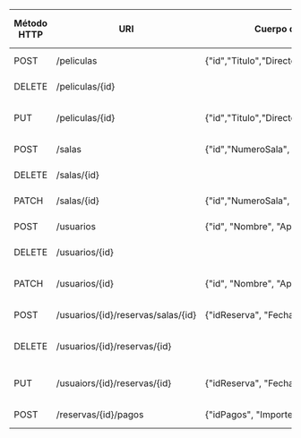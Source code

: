 |Método HTTP|URI                               |Cuerpo de la petición                         |Cuerpo de la respuesta            |Codigos de respuesta|
|-----------|----------------------------------|----------------------------------------------|----------------------------------|--------------------|
|POST       |/peliculas                        |{"id","Titulo","Director","Duración","Genero"}|{"Mensaje":"Pelicula añadida"}    |201, 400, 500       |
|DELETE     |/peliculas/{id}                   |                                              |{"Mensaje":"Pelicula eliminada"}  |200, 404            |
|PUT        |/peliculas/{id}                   |{"id","Titulo","Director","Duración","Genero"}|{"Mensaje": "Pelicula modificada"}|200, 400, 404       |
|POST       |/salas                            |{"id","NumeroSala", "Capacidad"}              |{"Mensaje":"Sala creada"}         |201, 400, 500       |
|DELETE     |/salas/{id}                       |                                              |{"Mensaje":"Sala eliminada"}      |200, 404            |
|PATCH      |/salas/{id}                       |{"id","NumeroSala", "Capacidad"}              |{"Mensaje": "Sala modificada"}    |200, 400, 404       |
|POST       |/usuarios                         |{"id", "Nombre", "Apellidos", "Correo"}       |{"Mensaje":"Usuario creado"}      |201, 400, 500       |
|DELETE     |/usuarios/{id}                    |                                              |{"Mensaje":"Usuario eliminado"}   |200, 404            |
|PATCH      |/usuarios/{id}                    |{"id", "Nombre", "Apellidos", "Correo"}       |{"Mensaje": "Usuario eliminado"}  |200, 400, 404       |
|POST       |/usuarios/{id}/reservas/salas/{id}|{"idReserva", "FechaReserva", "Butacas"}      |{"Mensaje": "Reserva creada"}     |201, 400, 500       |
|DELETE     |/usuarios/{id}/reservas/{id}      |                                              |{"Mensaje": "Reserva eliminada"}  |200, 404            |
|PUT        |/usuaiors/{id}/reservas/{id}      |{"idReserva", "FechaReserva", "Butacas"}      |{"Mensaje": "Reserva Modificada"} |200, 400, 404       |
|POST       |/reservas/{id}/pagos              |{"idPagos", "Importe"}                        |{"Mensaje": "Pago efectuado"}     |201, 400, 500       |